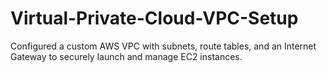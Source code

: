 # Virtual-Private-Cloud-VPC-Setup
Configured a custom AWS VPC with subnets, route tables, and an Internet Gateway to securely launch and manage EC2 instances.
